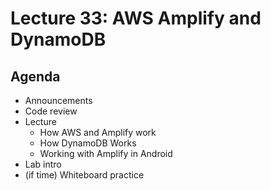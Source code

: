 # Lecture 33: AWS Amplify and DynamoDB

## Agenda

- Announcements
- Code review
- Lecture
  - How AWS and Amplify work
  - How DynamoDB Works
  - Working with Amplify in Android
- Lab intro
- (if time) Whiteboard practice
